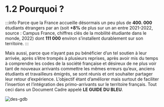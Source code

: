 # 1.2 Pourquoi ?


:::info
Parce que la France accueille désormais un peu plus de **400. 000** étudiants étrangers par an (soit **+8%** de plus sur un an entre 2021-2022, source : Campus France, chiffres clés de la mobilité étudiante dans le monde, 2022) dont **111 000** environ s’installent durablement sur son territoire. 
:::


Mais aussi, parce que n’ayant pas pu bénéficier d’un tel soutien à leur arrivée, après s’être trompés à plusieurs reprises, après avoir mis du temps à comprendre les codes de la société française et désireux de ne plus voir tant de nouveaux arrivants commettre les mêmes erreurs qu’eux, anciens étudiants et travailleurs émigrés, se sont réunis et ont souhaiter partager leur retour d’expérience. L’objectif étant d’améliorer mais surtout de faciliter l’insertion et l’intégration des primo-arrivants sur le territoire français. Tout ceci dans un Document Cadre appelé **LE GUIDE DU BLEU**.




![des-gdb](/img/des-gdb.png)
